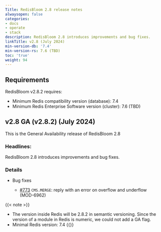 ```yaml
---
Title: RedisBloom 2.8 release notes
alwaysopen: false
categories:
- docs
- operate
- stack
description: RedisBloom 2.8 introduces improvements and bug fixes.
linkTitle: v2.8 (July 2024)
min-version-db: '7.4'
min-version-rs: 7.6 (TBD)
toc: 'true'
weight: 94
---
```


## Requirements

RedisBloom v2.8.2 requires:

- Minimum Redis compatibility version (database): 7.4
- Minimum Redis Enterprise Software version (cluster): 7.6 (TBD)

## v2.8 GA (v2.8.2) (July 2024)

This is the General Availability release of RedisBloom 2.8

### Headlines:

RedisBloom 2.8 introduces improvements and bug fixes.

### Details

- Bug fixes

  - [#773](https://github.com/RedisBloom/RedisBloom/pull/773) `CMS.MERGE`: reply with an error on overflow and underflow (MOD-6962)

{{< note >}}
- The version inside Redis will be 2.8.2 in semantic versioning. Since the version of a module in Redis is numeric, we could not add a GA flag.
- Minimal Redis version: 7.4
{{</note>}}
